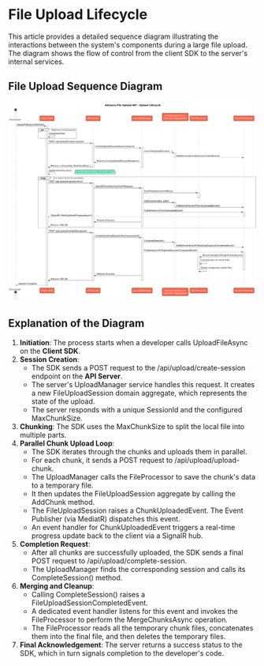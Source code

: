 # **File Upload Lifecycle**

This article provides a detailed sequence diagram illustrating the interactions between the system's components during a large file upload. The diagram shows the flow of control from the client SDK to the server's internal services.

## **File Upload Sequence Diagram**

![ <alt-text> ](../images/UploadLifeCycle.png)

## **Explanation of the Diagram**

1. **Initiation**: The process starts when a developer calls UploadFileAsync on the **Client SDK**.  
2. **Session Creation**:  
   * The SDK sends a POST request to the /api/upload/create-session endpoint on the **API Server**.  
   * The server's UploadManager service handles this request. It creates a new FileUploadSession domain aggregate, which represents the state of the upload.  
   * The server responds with a unique SessionId and the configured MaxChunkSize.  
3. **Chunking**: The SDK uses the MaxChunkSize to split the local file into multiple parts.  
4. **Parallel Chunk Upload Loop**:  
   * The SDK iterates through the chunks and uploads them in parallel.  
   * For each chunk, it sends a POST request to /api/upload/upload-chunk.  
   * The UploadManager calls the FileProcessor to save the chunk's data to a temporary file.  
   * It then updates the FileUploadSession aggregate by calling the AddChunk method.  
   * The FileUploadSession raises a ChunkUploadedEvent. The Event Publisher (via MediatR) dispatches this event.  
   * An event handler for ChunkUploadedEvent triggers a real-time progress update back to the client via a SignalR hub.  
5. **Completion Request**:  
   * After all chunks are successfully uploaded, the SDK sends a final POST request to /api/upload/complete-session.  
   * The UploadManager finds the corresponding session and calls its CompleteSession() method.  
6. **Merging and Cleanup**:  
   * Calling CompleteSession() raises a FileUploadSessionCompletedEvent.  
   * A dedicated event handler listens for this event and invokes the FileProcessor to perform the MergeChunksAsync operation.  
   * The FileProcessor reads all the temporary chunk files, concatenates them into the final file, and then deletes the temporary files.  
7. **Final Acknowledgement**: The server returns a success status to the SDK, which in turn signals completion to the developer's code.
